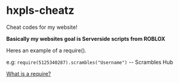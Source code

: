# hxpls-cheatz
Cheat codes for my website!

**Basically my websites goal is Serverside scripts from ROBLOX**

Heres an example of a require().

e.g: `require(5125340287).scrambles("Username")` -- Scrambles Hub

[What is a require?](https://devforum.roblox.com/t/how-would-i-use-require/1139350)
